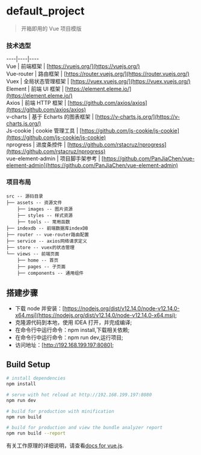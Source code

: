 # default_project

> 开箱即用的 Vue 项目模版

### 技术选型

----|----|----
</br>
Vue | 前端框架 | [https://vuejs.org/](https://vuejs.org/)</br>
Vue-router | 路由框架 | [https://router.vuejs.org/](https://router.vuejs.org/)</br>
Vuex | 全局状态管理框架 | [https://vuex.vuejs.org/](https://vuex.vuejs.org/)</br>
Element | 前端 UI 框架 | [https://element.eleme.io/](https://element.eleme.io/)</br>
Axios | 前端 HTTP 框架 | [https://github.com/axios/axios](https://github.com/axios/axios)</br>
v-charts | 基于 Echarts 的图表框架 | [https://v-charts.js.org/](https://v-charts.js.org/)</br>
Js-cookie | cookie 管理工具 | [https://github.com/js-cookie/js-cookie](https://github.com/js-cookie/js-cookie)</br>
nprogress | 进度条控件 | [https://github.com/rstacruz/nprogress](https://github.com/rstacruz/nprogress)</br>
vue-element-admin | 项目脚手架参考 | [https://github.com/PanJiaChen/vue-element-admin](https://github.com/PanJiaChen/vue-element-admin)</br>

### 项目布局

```luaout
src -- 源码目录
├── assets -- 资源文件
    ├── images -- 图片资源
    ├── styles -- 样式资源
    ├── tools -- 常用函数
├── indexdb -- 前端数据库indexDB
├── router -- vue-router路由配置
├── service -- axios网络请求定义
├── store -- vuex的状态管理
└── views -- 前端页面
    ├── home -- 首页
    ├── pages -- 子页面
    ├── components -- 通用组件
```

## 搭建步骤

- 下载 node 并安装：[https://nodejs.org/dist/v12.14.0/node-v12.14.0-x64.msi](https://nodejs.org/dist/v12.14.0/node-v12.14.0-x64.msi);
- 克隆源代码到本地，使用 IDEA 打开，并完成编译;
- 在命令行中运行命令：npm install,下载相关依赖;
- 在命令行中运行命令：npm run dev,运行项目;
- 访问地址：[http://192.168.199.197:8080];

## Build Setup

```bash
# install dependencies
npm install

# serve with hot reload at http://192.168.199.197:8080
npm run dev

# build for production with minification
npm run build

# build for production and view the bundle analyzer report
npm run build --report
```

有关工作原理的详细说明，请查看[docs for vue.js](https://cn.vuejs.org/v2/guide/).
